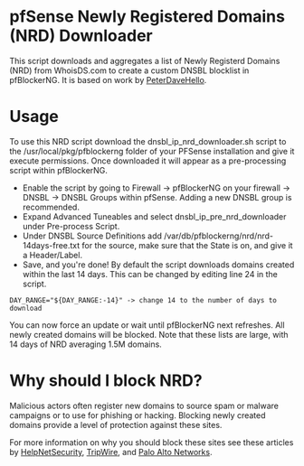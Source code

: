 # pfSense Newly Registered Domains (NRD) Downloader

This script downloads and aggregates a list of Newly Registerd Domains (NRD) from WhoisDS.com to create a custom DNSBL blocklist in pfBlockerNG. It is based on work by [PeterDaveHello](https://github.com/PeterDaveHello/nrd-list-downloader).

# Usage

To use this NRD script download the dnsbl_ip_nrd_downloader.sh script to the /usr/local/pkg/pfblockerng folder of your PFSense installation and give it execute permissions. Once downloaded it will appear as a pre-processing script within pfBlockerNG.

* Enable the script by going to Firewall -> pfBlockerNG on your firewall -> DNSBL -> DNSBL Groups within pfSense. Adding a new DNSBL group is recommended.
* Expand Advanced Tuneables and select dnsbl_ip_pre_nrd_downloader under Pre-process Script.
* Under DNSBL Source Definitions add /var/db/pfblockerng/nrd/nrd-14days-free.txt for the source, make sure that the State is on, and give it a Header/Label.
* Save, and you're done! By default the script downloads domains created within the last 14 days. This can be changed by editing line 24 in the script.
```
DAY_RANGE="${DAY_RANGE:-14}" -> change 14 to the number of days to download
```

You can now force an update or wait until pfBlockerNG next refreshes. All newly created domains will be blocked. Note that these lists are large, with 14 days of NRD averaging 1.5M domains.

# Why should I block NRD?

Malicious actors often register new domains to source spam or malware campaigns or to use for phishing or hacking. Blocking newly created domains provide a level of protection against these sites.

For more information on why you should block these sites see these articles by [HelpNetSecurity](https://www.helpnetsecurity.com/2019/08/23/block-new-domains/), [TripWire](https://www.tripwire.com/state-of-security/block-newly-registered-domains-to-reduce-security-threats-in-your-organisation), and [Palo Alto Networks](https://unit42.paloaltonetworks.com/newly-registered-domains-malicious-abuse-by-bad-actors/).
